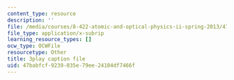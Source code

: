 ```yaml
---
content_type: resource
description: ''
file: /media/courses/8-422-atomic-and-optical-physics-ii-spring-2013/47babfcf9239035e79ee24104df7466f_FU3P-vnGSZ0.srt
file_type: application/x-subrip
learning_resource_types: []
ocw_type: OCWFile
resourcetype: Other
title: 3play caption file
uid: 47babfcf-9239-035e-79ee-24104df7466f
---
```

